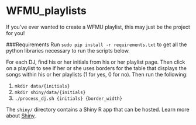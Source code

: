 # WFMU_playlists
If you've ever wanted to create a WFMU playlist, this may just be the project for you!

###Requirements
Run `sudo pip install -r requirements.txt` to get all the python libraries necessary to run the scripts below.

For each DJ, find his or her initials from his or her playlist page. Then click on a playlist to see if her or she uses borders for the table that displays the songs within his or her playlists (1 for yes, 0 for no). Then run the following:

1. `mkdir data/{initials}`
2. `mkdir shiny/data/{initials}`
3. `./process_dj.sh {initials} {border_width}`

The `shiny/` directory contains a Shiny R app that can be hosted. Learn more about [Shiny](http://shiny.rstudio.com/).

